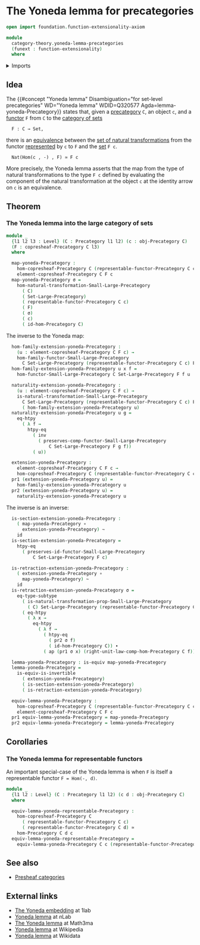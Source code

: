 # The Yoneda lemma for precategories

```agda
open import foundation.function-extensionality-axiom

module
  category-theory.yoneda-lemma-precategories
  (funext : function-extensionality)
  where
```

<details><summary>Imports</summary>

```agda
open import category-theory.copresheaf-categories funext
open import category-theory.functors-from-small-to-large-precategories funext
open import category-theory.natural-transformations-functors-from-small-to-large-precategories funext
open import category-theory.precategories funext
open import category-theory.representable-functors-precategories funext

open import foundation.action-on-identifications-functions
open import foundation.category-of-sets funext
open import foundation.dependent-pair-types
open import foundation.equivalences funext
open import foundation.function-extensionality funext

open import foundation.function-types funext
open import foundation.homotopies funext
open import foundation.identity-types funext
open import foundation.subtypes funext
open import foundation.universe-levels
```

</details>

## Idea

The
{{#concept "Yoneda lemma" Disambiguation="for set-level precategories" WD="Yoneda lemma" WDID=Q320577 Agda=lemma-yoneda-Precategory}}
states that, given a [precategory](category-theory.precategories.md) `C`, an
object `c`, and a [functor](category-theory.functors-precategories.md) `F` from
`C` to the [category of sets](foundation.category-of-sets.md)

```text
  F : C → Set,
```

there is an [equivalence](foundation-core.equivalences.md) between the
[set of natural transformations](category-theory.natural-transformations-functors-precategories.md)
from the functor
[represented](category-theory.representable-functors-precategories.md) by `c` to
`F` and the [set](foundation-core.sets.md) `F c`.

```text
  Nat(Hom(c , -) , F) ≃ F c
```

More precisely, the Yoneda lemma asserts that the map from the type of natural
transformations to the type `F c` defined by evaluating the component of the
natural transformation at the object `c` at the identity arrow on `c` is an
equivalence.

## Theorem

### The Yoneda lemma into the large category of sets

```agda
module _
  {l1 l2 l3 : Level} (C : Precategory l1 l2) (c : obj-Precategory C)
  (F : copresheaf-Precategory C l3)
  where

  map-yoneda-Precategory :
    hom-copresheaf-Precategory C (representable-functor-Precategory C c) F →
    element-copresheaf-Precategory C F c
  map-yoneda-Precategory σ =
    hom-natural-transformation-Small-Large-Precategory
      ( C)
      ( Set-Large-Precategory)
      ( representable-functor-Precategory C c)
      ( F)
      ( σ)
      ( c)
      ( id-hom-Precategory C)
```

The inverse to the Yoneda map:

```agda
  hom-family-extension-yoneda-Precategory :
    (u : element-copresheaf-Precategory C F c) →
    hom-family-functor-Small-Large-Precategory
      C Set-Large-Precategory (representable-functor-Precategory C c) F
  hom-family-extension-yoneda-Precategory u x f =
    hom-functor-Small-Large-Precategory C Set-Large-Precategory F f u

  naturality-extension-yoneda-Precategory :
    (u : element-copresheaf-Precategory C F c) →
    is-natural-transformation-Small-Large-Precategory
      C Set-Large-Precategory (representable-functor-Precategory C c) F
      ( hom-family-extension-yoneda-Precategory u)
  naturality-extension-yoneda-Precategory u g =
    eq-htpy
      ( λ f →
        htpy-eq
          ( inv
            ( preserves-comp-functor-Small-Large-Precategory
                C Set-Large-Precategory F g f))
          ( u))

  extension-yoneda-Precategory :
    element-copresheaf-Precategory C F c →
    hom-copresheaf-Precategory C (representable-functor-Precategory C c) F
  pr1 (extension-yoneda-Precategory u) =
    hom-family-extension-yoneda-Precategory u
  pr2 (extension-yoneda-Precategory u) =
    naturality-extension-yoneda-Precategory u
```

The inverse is an inverse:

```agda
  is-section-extension-yoneda-Precategory :
    ( map-yoneda-Precategory ∘
      extension-yoneda-Precategory) ~
    id
  is-section-extension-yoneda-Precategory =
    htpy-eq
      ( preserves-id-functor-Small-Large-Precategory
          C Set-Large-Precategory F c)

  is-retraction-extension-yoneda-Precategory :
    ( extension-yoneda-Precategory ∘
      map-yoneda-Precategory) ~
    id
  is-retraction-extension-yoneda-Precategory σ =
    eq-type-subtype
      ( is-natural-transformation-prop-Small-Large-Precategory
        ( C) Set-Large-Precategory (representable-functor-Precategory C c) F)
      ( eq-htpy
        ( λ x →
          eq-htpy
            ( λ f →
              ( htpy-eq
                ( pr2 σ f)
                ( id-hom-Precategory C)) ∙
              ( ap (pr1 σ x) (right-unit-law-comp-hom-Precategory C f)))))

  lemma-yoneda-Precategory : is-equiv map-yoneda-Precategory
  lemma-yoneda-Precategory =
    is-equiv-is-invertible
      ( extension-yoneda-Precategory)
      ( is-section-extension-yoneda-Precategory)
      ( is-retraction-extension-yoneda-Precategory)

  equiv-lemma-yoneda-Precategory :
    hom-copresheaf-Precategory C (representable-functor-Precategory C c) F ≃
    element-copresheaf-Precategory C F c
  pr1 equiv-lemma-yoneda-Precategory = map-yoneda-Precategory
  pr2 equiv-lemma-yoneda-Precategory = lemma-yoneda-Precategory
```

## Corollaries

### The Yoneda lemma for representable functors

An important special-case of the Yoneda lemma is when `F` is itself a
representable functor `F = Hom(-, d)`.

```agda
module _
  {l1 l2 : Level} (C : Precategory l1 l2) (c d : obj-Precategory C)
  where

  equiv-lemma-yoneda-representable-Precategory :
    hom-copresheaf-Precategory C
      ( representable-functor-Precategory C c)
      ( representable-functor-Precategory C d) ≃
    hom-Precategory C d c
  equiv-lemma-yoneda-representable-Precategory =
    equiv-lemma-yoneda-Precategory C c (representable-functor-Precategory C d)
```

## See also

- [Presheaf categories](category-theory.presheaf-categories.md)

## External links

- [The Yoneda embedding](https://1lab.dev/Cat.Functor.Hom.html#the-yoneda-embedding)
  at 1lab
- [Yoneda lemma](https://ncatlab.org/nlab/show/Yoneda+lemma) at $n$Lab
- [The Yoneda lemma](https://www.math3ma.com/blog/the-yoneda-lemma) at Math3ma
- [Yoneda lemma](https://en.wikipedia.org/wiki/Yoneda_lemma) at Wikipedia
- [Yoneda lemma](https://www.wikidata.org/wiki/Q320577) at Wikidata
